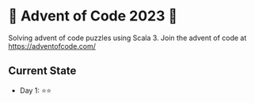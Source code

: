# 🎄 Advent of Code 2023 🎄
Solving advent of code puzzles using Scala 3.
Join the advent of code at https://adventofcode.com/

## Current State
- Day 1: ⭐⭐
